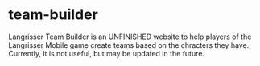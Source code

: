 # team-builder
Langrisser Team Builder is an UNFINISHED website to help players of the Langrisser Mobile game create teams based on the chracters they have. Currently, it is not useful, but may be updated in the future. 